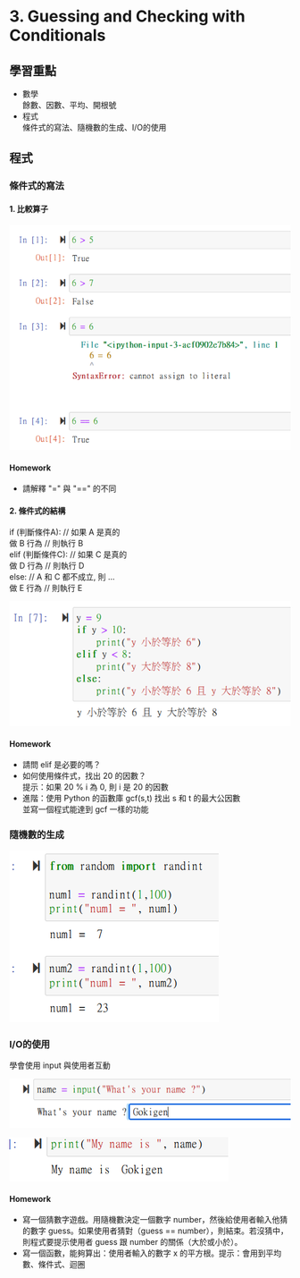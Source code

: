 # 3. Guessing and Checking with Conditionals

## 學習重點

* 數學\
  餘數、因數、平均、開根號
* 程式\
  條件式的寫法、隨機數的生成、I/O的使用

## 程式

### 條件式的寫法

#### 1. 比較算子

![](<../.gitbook/assets/圖片 (5).png>)

#### Homework

* 請解釋 "=" 與 "==" 的不同

#### 2. 條件式的結構

if (判斷條件A): // 如果 A 是真的\
&#x20;   做 B 行為 // 則執行 B\
elif (判斷條件C): // 如果 C 是真的\
&#x20;   做 D 行為 // 則執行 D\
else: // A 和 C 都不成立, 則 ...\
&#x20;   做 E 行為 // 則執行 E

![](<../.gitbook/assets/圖片 (2).png>)

#### Homework

* 請問 elif 是必要的嗎？
* 如何使用條件式，找出 20 的因數？\
  提示：如果 20 % i 為 0, 則 i 是 20 的因數
* 進階：使用 Python 的函數庫 gcf(s,t) 找出 s 和 t 的最大公因數\
  並寫一個程式能達到 gcf 一樣的功能

### 隨機數的生成

![](<../.gitbook/assets/圖片 (6).png>)

### I/O的使用

學會使用 input 與使用者互動

![](../.gitbook/assets/圖片.png)

![](<../.gitbook/assets/圖片 (3).png>)

#### Homework

* 寫一個猜數字遊戲。用隨機數決定一個數字 number，然後給使用者輸入他猜的數字 guess。如果使用者猜對（guess == number），則結束。若沒猜中，則程式要提示使用者 guess 跟 number 的關係（大於或小於）。
* 寫一個函數，能夠算出：使用者輸入的數字 x 的平方根。提示：會用到平均數、條件式、迴圈
